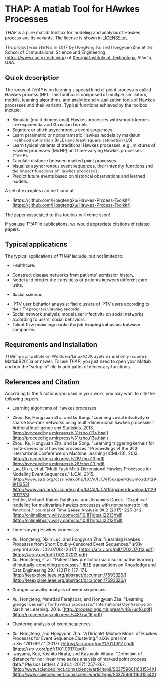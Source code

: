 # THAP: A matlab Tool for HAwkes Processes

_THAP_ is a pure matlab toolbox for modeling and analysis of Hawkes process and its variants. The license is shown in [LICENSE.txt](LICENSE.txt).

The project was started in 2017 by Hongteng Xu and Hongyuan Zha at the School of Computational Science and Engineering (https://www.cse.gatech.edu/) of [Georgia Institute of Technology](http://www.gatech.edu/), Atlanta, USA. 

## Quick description

The focus of _THAP_ is on learning a special kind of point processes called Hawkes process (HP). 
This toolbox is composed of multiple simulators, models, learning algorithms, and analytic and visualization tools of Hawkes processes and their variants. 
Typical functions achieved by the toolbox include:

- Simulate (multi-dimensional) Hawkes processes with smooth kernels like exponential and Gaussian kernels. 
- Segment or stitch asynchronous event sequences.
- Learn parametric or nonparametric Hawkes models by maximun likelihood estimation (MLE) and least-square estimation (LS).
- Learn typical variants of traditional Hawkes processes, e.g., mixtures of Hawkes processes (MixHP) and time-varying Hawkes processes (TVHP).
- Caculate distance between marked point processes.
- Visualize asynchronous event sequences, their intensity functions and the impact functions of Hawkes processes.
- Predict future events based on historical observations and learned models.

A set of examples can be found at 
- [https://github.com/HongtengXu/Hawkes-Process-Toolkit/](https://github.com/HongtengXu/Hawkes-Process-Toolkit/) 

The paper associated to this toolbox will come soon! 

If you use _THAP_ in publications, we would appreciate citations of related papers.

## Typical applications

The typical applications of _THAP_ include, but not limited to:

- Healthcare: 
* Construct disease networks from patients' admission history.
* Model and predict the transitions of patients between different care units.
   
- Social science:
* IPTV user behavior analysis: find clusters of IPTV users according to their TV program viewing records. 
* Social network analysis: model user infectivity on social networks according to users' social behaviors. 
* Talent flow modeling: model the job hopping behaviors between companies.

## Requirements and Installation

_THAP_ is compatible on Windows/Linux/OSX systems and only requires MatlabR2016a or newer. 
To use _THAP_, you just need to open your Matlab and run the "setup.m" file to add paths of necessary functions.


## References and Citation

According to the functions you used in your work, you may want to cite the following papers:

- Learning algorithms of Hawkes processes:
* Zhou, Ke, Hongyuan Zha, and Le Song. "Learning social infectivity in sparse low-rank networks using multi-dimensional hawkes processes." Artificial Intelligence and Statistics. 2013. [http://proceedings.mlr.press/v31/zhou13a.html](http://proceedings.mlr.press/v31/zhou13a.html)
* Zhou, Ke, Hongyuan Zha, and Le Song. "Learning triggering kernels for multi-dimensional hawkes processes." Proceedings of the 30th International Conference on Machine Learning (ICML-13). 2013. [http://proceedings.mlr.press/v28/zhou13.pdf](http://proceedings.mlr.press/v28/zhou13.pdf)
* Luo, Dixin, et al. "Multi-Task Multi-Dimensional Hawkes Processes for Modeling Event Sequences." IJCAI. 2015.[http://www.aaai.org/ocs/index.php/IJCAI/IJCAI15/paper/download/11299/11253](http://www.aaai.org/ocs/index.php/IJCAI/IJCAI15/paper/download/11299/11253)
* Eichler, Michael, Rainer Dahlhaus, and Johannes Dueck. "Graphical modeling for multivariate hawkes processes with nonparametric link functions." Journal of Time Series Analysis 38.2 (2017): 225-242. [http://onlinelibrary.wiley.com/doi/10.1111/jtsa.12213/full](http://onlinelibrary.wiley.com/doi/10.1111/jtsa.12213/full)

- Time-varying Hawkes processes: 
* Xu, Hongteng, Dixin Luo, and Hongyuan Zha. "Learning Hawkes Processes from Short Doubly-Censored Event Sequences." arXiv preprint arXiv:1702.07013 (2017). [https://arxiv.org/pdf/1702.07013.pdf](https://arxiv.org/pdf/1702.07013.pdf)
* Xu, Hongteng, et al. "Patient flow prediction via discriminative learning of mutually-correcting processes." IEEE transactions on Knowledge and Data Engineering 29.1 (2017): 157-171. [http://ieeexplore.ieee.org/abstract/document/7593326/](http://ieeexplore.ieee.org/abstract/document/7593326/)

- Granger causality analysis of event sequences: 
* Xu, Hongteng, Mehrdad Farajtabar, and Hongyuan Zha. "Learning granger causality for hawkes processes." International Conference on Machine Learning. 2016. [http://proceedings.mlr.press/v48/xuc16.pdf](http://proceedings.mlr.press/v48/xuc16.pdf)

- Clustering analysis of event sequences:
* Xu, Hongteng, and Hongyuan Zha. "A Dirichlet Mixture Model of Hawkes Processes for Event Sequence Clustering." arXiv preprint arXiv:1701.09177 (2017). [https://arxiv.org/pdf/1701.09177.pdf](https://arxiv.org/pdf/1701.09177.pdf)
* Iwayama, Koji, Yoshito Hirata, and Kazuyuki Aihara. "Definition of distance for nonlinear time series analysis of marked point process data." Physics Letters A 381.4 (2017): 257-262. [http://www.sciencedirect.com/science/article/pii/S037596011631564X](http://www.sciencedirect.com/science/article/pii/S037596011631564X)
